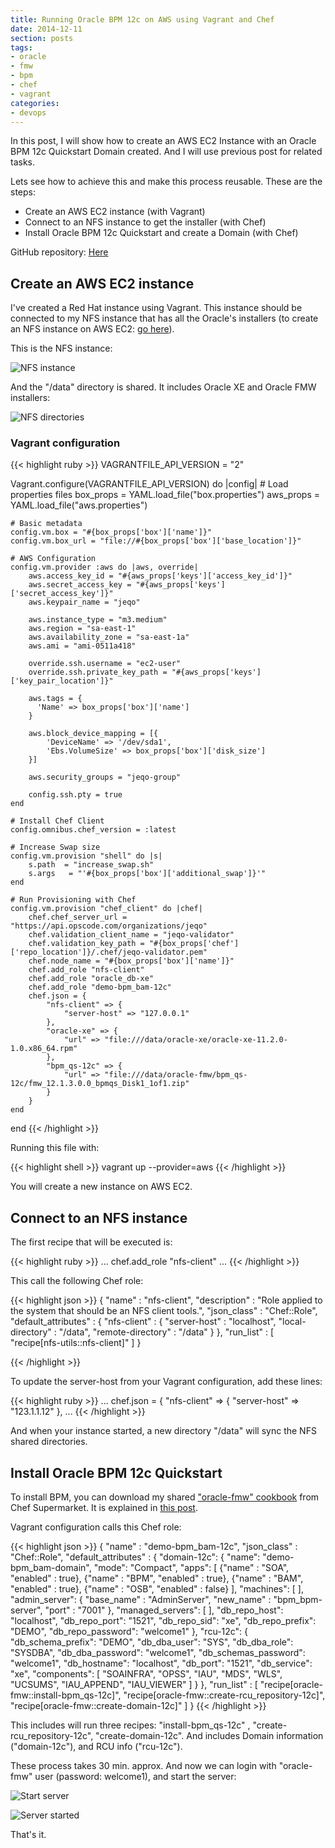 ```yaml
---
title: Running Oracle BPM 12c on AWS using Vagrant and Chef
date: 2014-12-11
section: posts
tags:
- oracle
- fmw
- bpm
- chef
- vagrant
categories: 
- devops
---
```


In this post, I will show how to create an AWS EC2 Instance with an Oracle BPM 12c Quickstart Domain created. And I will use previous post for related tasks.

<!--more-->

Lets see how to achieve this and make this process reusable. These are the steps:

- Create an AWS EC2 instance (with Vagrant)
- Connect to an NFS instance to get the installer (with Chef)
- Install Oracle BPM 12c Quickstart and create a Domain (with Chef)

GitHub repository: [Here](https://github.com/jeqo/oracle-bpm-12c-aws)

## Create an AWS EC2 instance

I've created a Red Hat instance using Vagrant. This instance should be connected to my NFS instance that has all the Oracle's installers (to create an NFS instance on AWS EC2: [go here](http://jeqo.github.io/blog/devops/create-nfs-instance-aws/)).

This is the NFS instance:

![NFS instance](/images/2014-12-11-run-bpm-12c-aws/2014-12-11_0836.png "NFS Instance")

And the "/data" directory is shared. It includes Oracle XE and Oracle FMW installers:

![NFS directories](/images/2014-12-11-run-bpm-12c-aws/2014-12-11_0841.png "NFS directories")

### Vagrant configuration

{{< highlight ruby >}}
VAGRANTFILE_API_VERSION = "2"

Vagrant.configure(VAGRANTFILE_API_VERSION) do |config|
	# Load properties files
	box_props = YAML.load_file("box.properties")
	aws_props = YAML.load_file("aws.properties")

	# Basic metadata
	config.vm.box = "#{box_props['box']['name']}"
	config.vm.box_url = "file://#{box_props['box']['base_location']}"

	# AWS Configuration
	config.vm.provider :aws do |aws, override|
		aws.access_key_id = "#{aws_props['keys']['access_key_id']}"
		aws.secret_access_key = "#{aws_props['keys']['secret_access_key']}"
		aws.keypair_name = "jeqo"

		aws.instance_type = "m3.medium"
		aws.region = "sa-east-1"
		aws.availability_zone = "sa-east-1a"
		aws.ami = "ami-0511a418"

		override.ssh.username = "ec2-user"
		override.ssh.private_key_path = "#{aws_props['keys']['key_pair_location']}"

		aws.tags = {
		  'Name' => box_props['box']['name']
		}

		aws.block_device_mapping = [{
			'DeviceName' => '/dev/sda1',
			'Ebs.VolumeSize' => box_props['box']['disk_size']
		}]

		aws.security_groups = "jeqo-group"

		config.ssh.pty = true
	end

	# Install Chef Client
	config.omnibus.chef_version = :latest

	# Increase Swap size
	config.vm.provision "shell" do |s|
		s.path	= "increase_swap.sh"
		s.args   = "'#{box_props['box']['additional_swap']}'"
	end

	# Run Provisioning with Chef
	config.vm.provision "chef_client" do |chef|
		chef.chef_server_url = "https://api.opscode.com/organizations/jeqo"
		chef.validation_client_name = "jeqo-validator"
		chef.validation_key_path = "#{box_props['chef']['repo_location']}/.chef/jeqo-validator.pem"
		chef.node_name = "#{box_props['box']['name']}"
		chef.add_role "nfs-client"
		chef.add_role "oracle_db-xe"
		chef.add_role "demo-bpm_bam-12c"
		chef.json = {
			"nfs-client" => {
				"server-host" => "127.0.0.1"
			},
			"oracle-xe" => {
				"url" => "file:///data/oracle-xe/oracle-xe-11.2.0-1.0.x86_64.rpm"
			},
			"bpm_qs-12c" => {
				"url" => "file:///data/oracle-fmw/bpm_qs-12c/fmw_12.1.3.0.0_bpmqs_Disk1_1of1.zip"
			}
		}
	end
end
{{< /highlight >}}


Running this file with:

{{< highlight shell >}}
vagrant up --provider=aws
{{< /highlight >}}

You will create a new instance on AWS EC2.

## Connect to an NFS instance

The first recipe that will be executed is:

{{< highlight ruby >}}
...
  chef.add_role "nfs-client"
...
{{< /highlight >}}

This call the following Chef role:

{{< highlight json >}}
{
  "name" : "nfs-client",
  "description" : "Role applied to the system that should be an NFS client tools.",
  "json_class" : "Chef::Role",
  "default_attributes" : {
    "nfs-client" : {
      "server-host" : "localhost",
      "local-directory" : "/data",
      "remote-directory" : "/data"
    }
  },
  "run_list" : [
    "recipe[nfs-utils::nfs-client]"
  ]
}

{{< /highlight >}}

To update the server-host from your Vagrant configuration, add these lines:

{{< highlight ruby >}}
...
chef.json = {
  "nfs-client" => {
    "server-host" => "123.1.1.12"
  },
  ...
{{< /highlight >}}

And when your instance started, a new directory "/data" will sync the NFS shared directories.

## Install Oracle BPM 12c Quickstart

To install BPM, you can download my shared ["oracle-fmw" cookbook](https://supermarket.chef.io/cookbooks/oracle-fmw) from Chef Supermarket. It is explained in [this post](http://jeqo.github.io/blog/devops/chef-cookbook-oracle-fmw-12c/).

Vagrant configuration calls this Chef role:

{{< highlight json >}}
{
  "name" : "demo-bpm_bam-12c",
  "json_class" : "Chef::Role",
  "default_attributes" : {
    "domain-12c": {
      "name": "demo-bpm_bam-domain",
      "mode": "Compact",
      "apps": [
        {"name" : "SOA", "enabled" : true},
        {"name" : "BPM", "enabled" : true},
        {"name" : "BAM", "enabled" : true},
        {"name" : "OSB", "enabled" : false}
      ],
      "machines": [
      ],
      "admin_server": {
        "base_name" : "AdminServer",
        "new_name" : "bpm_bpm-server",
        "port" : "7001"
      },
      "managed_servers": [
      ],
      "db_repo_host": "localhost",
      "db_repo_port": "1521",
      "db_repo_sid": "xe",
      "db_repo_prefix": "DEMO",
      "db_repo_password": "welcome1"
    },
    "rcu-12c": {
      "db_schema_prefix": "DEMO",
      "db_dba_user": "SYS",
      "db_dba_role": "SYSDBA",
      "db_dba_password": "welcome1",
      "db_schemas_password": "welcome1",
      "db_hostname": "localhost",
      "db_port": "1521",
      "db_service": "xe",
      "components": [
        "SOAINFRA",
        "OPSS",
        "IAU",
        "MDS",
        "WLS",
        "UCSUMS",
        "IAU_APPEND",
        "IAU_VIEWER"
      ]
    }
  },
  "run_list" : [
    "recipe[oracle-fmw::install-bpm_qs-12c]",
    "recipe[oracle-fmw::create-rcu_repository-12c]",
    "recipe[oracle-fmw::create-domain-12c]"
  ]
}
{{< /highlight >}}

This includes will run three recipes: "install-bpm_qs-12c" , "create-rcu_repository-12c", "create-domain-12c". And includes Domain information ("domain-12c"), and RCU info ("rcu-12c").

These process takes 30 min. approx. And now we can login with "oracle-fmw" user (password: welcome1), and start the server:

![Start server](/images/2014-12-11-run-bpm-12c-aws/2014-12-11_0930.png "Stating WebLogic Server")

![Server started](/images/2014-12-11-run-bpm-12c-aws/2014-12-11_0931.png "WebLogic Server with BPM started")

That's it.
